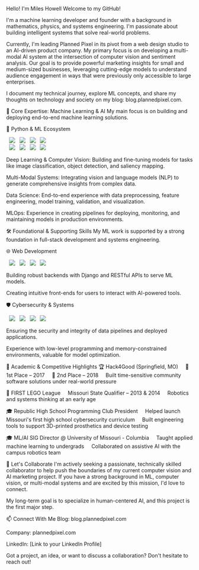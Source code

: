 Hello! I'm Miles Howell
Welcome to my GitHub!

I'm a machine learning developer and founder with a background in mathematics, physics, and systems engineering. I'm passionate about building intelligent systems that solve real-world problems.

Currently, I'm leading Planned Pixel in its pivot from a web design studio to an AI-driven product company. My primary focus is on developing a multi-modal AI system at the intersection of computer vision and sentiment analysis. Our goal is to provide powerful marketing insights for small and medium-sized businesses, leveraging cutting-edge models to understand audience engagement in ways that were previously only accessible to large enterprises.

I document my technical journey, explore ML concepts, and share my thoughts on technology and society on my blog: blog.plannedpixel.com.

🧠 Core Expertise: Machine Learning & AI
My main focus is on building and deploying end-to-end machine learning solutions.

🐍 Python & ML Ecosystem
<p>
  <img src="https://www.google.com/search?q=https://img.shields.io/badge/PyTorch-EE4C2C%3Flogo%3Dpytorch%26logoColor%3Dwhite" />
  <img src="https://www.google.com/search?q=https://img.shields.io/badge/TensorFlow-FF6F00%3Flogo%3Dtensorflow%26logoColor%3Dwhite" />
  <img src="https://img.shields.io/badge/scikit--learn-f7931e?logo=scikit-learn&logoColor=white" />
  <img src="https://www.google.com/search?q=https://img.shields.io/badge/OpenCV-5C3EE8%3Flogo%3Dopencv%26logoColor%3Dwhite" />
<br/>
  <img src="https://img.shields.io/badge/Transformers-ffd21f?logo=huggingface&logoColor=black" />
  <img src="https://img.shields.io/badge/pandas-150458?logo=pandas&logoColor=white" />
  <img src="https://img.shields.io/badge/numpy-013243?logo=numpy&logoColor=white" />
  <img src="https://img.shields.io/badge/matplotlib-11557c?logo=python&logoColor=white" />
</p>

Deep Learning & Computer Vision: Building and fine-tuning models for tasks like image classification, object detection, and saliency mapping.

Multi-Modal Systems: Integrating vision and language models (NLP) to generate comprehensive insights from complex data.

Data Science: End-to-end experience with data preprocessing, feature engineering, model training, validation, and visualization.

MLOps: Experience in creating pipelines for deploying, monitoring, and maintaining models in production environments.

🛠️ Foundational & Supporting Skills
My ML work is supported by a strong foundation in full-stack development and systems engineering.

🌐 Web Development
<p>
  <img src="https://img.shields.io/badge/Django-092e20?logo=django&logoColor=white" />
  <img src="https://img.shields.io/badge/JavaScript-ES6+-f7df1e?logo=javascript&logoColor=black" />
  <img src="https://img.shields.io/badge/HTML5-e34f26?logo=html5&logoColor=white" />
  <img src="https://img.shields.io/badge/CSS3-1572b6?logo=css3&logoColor=white" />
</p>

Building robust backends with Django and RESTful APIs to serve ML models.

Creating intuitive front-ends for users to interact with AI-powered tools.

🛡️ Cybersecurity & Systems
<p>
  <img src="https://img.shields.io/badge/Linux-333333?logo=linux&logoColor=white" />
  <img src="https://img.shields.io/badge/C/C++-00599C?logo=c%2B%2B&logoColor=white" />
  <img src="https://img.shields.io/badge/Wireshark-005498?logo=wireshark&logoColor=white" />
  <img src="https://img.shields.io/badge/Kali_Linux-268BEE?logo=kalilinux&logoColor=white" />
</p>

Ensuring the security and integrity of data pipelines and deployed applications.

Experience with low-level programming and memory-constrained environments, valuable for model optimization.

🧬 Academic & Competitive Highlights
🏆 Hack4Good (Springfield, MO)  
  🥇 1st Place – 2017  
  🥈 2nd Place – 2018  
  Built time-sensitive community software solutions under real-world pressure

🤖 FIRST LEGO League  
  Missouri State Qualifier – 2013 & 2014  
  Robotics and systems thinking at an early age

🎓 Republic High School Programming Club President  
  Helped launch Missouri's first high school cybersecurity curriculum  
  Built engineering tools to support 3D-printed prosthetics and device testing

🎓 ML/AI SIG Director @ University of Missouri - Columbia  
  Taught applied machine learning to undergrads  
  Collaborated on assistive AI with the campus robotics team

🔭 Let's Collaborate
I'm actively seeking a passionate, technically skilled collaborator to help push the boundaries of my current computer vision and AI marketing project. If you have a strong background in ML, computer vision, or multi-modal systems and are excited by this mission, I'd love to connect.

My long-term goal is to specialize in human-centered AI, and this project is the first major step.

📫 Connect With Me
Blog: blog.plannedpixel.com

Company: plannedpixel.com

LinkedIn: [Link to your LinkedIn Profile]

Got a project, an idea, or want to discuss a collaboration? Don't hesitate to reach out!
